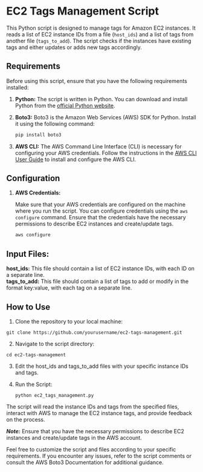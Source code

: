 # EC2 Tags Management Script

This Python script is designed to manage tags for Amazon EC2 instances. It reads a list of EC2 instance IDs from a file (`host_ids`) and a list of tags from another file (`tags_to_add`). The script checks if the instances have existing tags and either updates or adds new tags accordingly.

## Requirements

Before using this script, ensure that you have the following requirements installed:

1. **Python:** The script is written in Python. You can download and install Python from the [official Python website](https://www.python.org/downloads/).

2. **Boto3:** Boto3 is the Amazon Web Services (AWS) SDK for Python. Install it using the following command:

    ```bash
    pip install boto3
    ```

3. **AWS CLI:** The AWS Command Line Interface (CLI) is necessary for configuring your AWS credentials. Follow the instructions in the [AWS CLI User Guide](https://docs.aws.amazon.com/cli/latest/userguide/cli-configure-files.html) to install and configure the AWS CLI.

## Configuration

1. **AWS Credentials:**
   
   Make sure that your AWS credentials are configured on the machine where you run the script. You can configure credentials using the `aws configure` command. Ensure that the credentials have the necessary permissions to describe EC2 instances and create/update tags.

   ```bash
   aws configure
   ```
  ## Input Files:
  **host_ids:** This file should contain a list of EC2 instance IDs, with each ID on a separate line.<br>
  **tags_to_add:** This file should contain a list of tags to add or modify in the format key:value, with each tag on a separate line.
## How to Use
1. Clone the repository to your local machine:
```
git clone https://github.com/yourusername/ec2-tags-management.git
```
2. Navigate to the script directory:
```
cd ec2-tags-management
```
3. Edit the host_ids and tags_to_add files with your specific instance IDs and tags.<br>

4. Run the Script:
   ```
   python ec2_tags_management.py
   ```
The script will read the instance IDs and tags from the specified files, interact with AWS to manage the EC2 instance tags, and provide feedback on the process.

***Note:*** Ensure that you have the necessary permissions to describe EC2 instances and create/update tags in the AWS account.<br>

Feel free to customize the script and files according to your specific requirements. If you encounter any issues, refer to the script comments or consult the AWS Boto3 Documentation for additional guidance.
   
